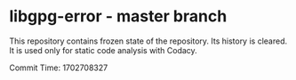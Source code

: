 # libgpg-error - master branch

This repository contains frozen state of the repository.
Its history is cleared. It is used only for static code
analysis with Codacy.

Commit Time: 1702708327